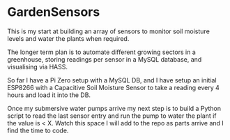 # GardenSensors

This is my start at building an array of sensors to monitor soil moisture levels and water the plants when required. 

The longer term plan is to automate different growing sectors in a greenhouse, storing readings per sensor in a MySQL database, and visualising via HASS.

So far I have a Pi Zero setup with a MySQL DB, and I have setup an initial ESP8266 with a Capacitive Soil Moisture Sensor to take a reading every 4 hours and load it into the DB.

Once my submersive water pumps arrive my next step is to build a Python script to read the last sensor entry and run the pump to water the plant if the value is < X. Watch this space I will add to the repo as parts arrive and I find the time to code.
